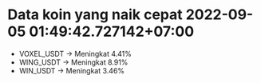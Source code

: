 # Data koin yang naik cepat 2022-09-05 01:49:42.727142+07:00

* VOXEL_USDT -> Meningkat 4.41%
* WING_USDT -> Meningkat 8.91%
* WIN_USDT -> Meningkat 3.46%
